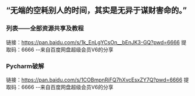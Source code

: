 ## “无端的空耗别人的时间，其实是无异于谋财害命的。”
### 列表——全部资源共享及教程
链接：https://pan.baidu.com/s/1k_EnLgYCsOn__bEnJK3-GQ?pwd=6666 
提取码：6666 
--来自百度网盘超级会员V6的分享

### Pycharm破解
链接：https://pan.baidu.com/s/1COBmpnRiFQ7hXvcEsxZY7Q?pwd=6666 
提取码：6666 
--来自百度网盘超级会员V6的分享
